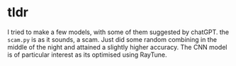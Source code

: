 # tldr
I tried to make a few models, with some of them suggested by chatGPT. the `scam.py` is as it sounds, a scam. Just did some random combining in the middle of the night and attained a slightly higher accuracy. The CNN model is of particular interest as its optimised using RayTune. 